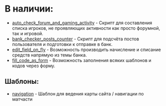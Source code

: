 # **В наличии:**
- [auto_check_forum_and_gaming_activity](https://github.com/4eDo/mybb/blob/main/auto_check_forum_and_gaming_activity/readme.md) - Скрипт для составления списка игроков, не проявляющих активности как просто форумной, так и игровой.
- [bank_checker_posts_counter](https://github.com/4eDo/mybb/blob/main/bank_checker_posts_counter/readme.md) - Скрипт для подсчёта постов пользователя и подготовки к отправке в банк.
- [edit_field_on_fly](https://github.com/4eDo/mybb/blob/main/edit_field_on_fly/readme.md) - Возможность производить начисление и списание средств напрямую из темы банка.
- [fill_code_as_form](https://github.com/4eDo/mybb/blob/main/fill_code_as_form/readme.md) - Возможность заполнения всяких шаблонов и кодов через форму.


## Шаблоны:
- [navigation](https://github.com/4eDo/mybb/tree/main/navigation/readme.md) - Шаблон для ведения карты сайта / навигации по матчасти
